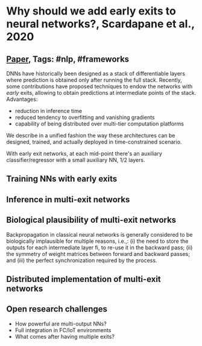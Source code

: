 # Why should we add early exits to neural networks?, Scardapane et al., 2020

## [Paper](https://arxiv.org/abs/2004.12814), Tags: \#nlp, \#frameworks

DNNs have historically been designed as a stack of differentiable layers where prediction is obtained only after running the full stack. Recently, some contributions have proposed techniques to endow the networks with *early* exits, allowing to obtain predictions at intermediate points of the stack. Advantages:

* reduction in inference time
* reduced tendency to overfitting and vanishing gradients
* capability of being distributed over multi-tier computation platforms

We  describe in a unified fashion the way these architectures can be designed, trained, and actually deployed in time-constrained scenario.

With early exit networks, at each mid-point there's an auxiliary classifier/regressor with a small auxiliary NN, 1/2 layers.

## Training NNs with early exits

## Inference in multi-exit networks

## Biological plausibility of multi-exit networks

Backpropagation in classical neural networks is generally considered to be biologically implausible for multiple reasons, i.e.,: (i) the need to store the outputs for each intermediate layer fi, to re-use it in the backward pass; (ii) the symmetry of weight matrices between forward and backward passes; and (iii) the perfect synchronization required by the process. 

## Distributed implementation of multi-exit networks

## Open research challenges

* How powerful are multi-output NNs?
* Full integration in FC/IoT environments
* What comes after having multiple exits?
